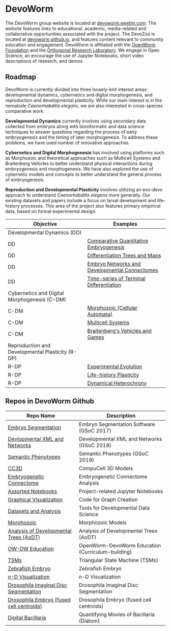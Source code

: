 # DevoWorm

The DevoWorm group website is located at [devoworm.weebly.com](http://devoworm.weebly.com/). The website features links to 
educational, academic, media-related and collaborative opportunities associated with the project. The DevoZoo is located at [devoworm.github.io](http://devoworm.github.io), and features content relevant to community education and engagement. DevoWorm is affiliated with the [OpenWorm Foundation](http://www.openworm.org/) and the [Orthogonal Research Laboratory](http://orthogonal-research.weebly.com/). We engage in Open Science, an encourage the use of Jupyter Notebooks, short video descriptions of research, and demos.

## Roadmap

DevoWorm is currently divided into three loosely-knit interest areas: developmental dynamics, cybernetics and digital morphogenesis, and reproduction and developmental plasticity. While our main interest is in the nematode *Caenorhabditis elegans*, we are also interested in cross-species comparative work.

**Developmental Dynamics** currently involves using secondary data collected from embryos along with bioinformatic and data science techniques to answer questions regarding the process of early embryogenesis and the timing of later morphogenesis. To address these problems, we have used number of innovative approaches. 

**Cybernetics and Digital Morphogenesis** has involved using platforms such as Morphozoic and theoretical approaches such as Multicell Systems and Braitenberg Vehicles to better understand physical interactions during embryogenesis and morphogenesis. We have also explored the use of cybernetic models and concepts to better understand the general process of embryogenesis.

**Reproduction and Developmental Plasticity** involves utilizing an evo-devo approach to understand *Caenorhabditis elegans* more generally. Our existing datasets and papers include a focus on larval development and life-history processes. This area of the project also features primary empirical data, based on formal experimental design.

Objective                                        | Examples                    
---                                              | ---
Developmental Dynamics (DD)                      | 
DD                                               | [Comparative Quantitative Embryogenesis](http://www.mdpi.com/2079-7737/5/3/33)
DD                                               | [Differentiation Trees and Maps](http://www.biorxiv.org/content/early/2016/07/07/062539)
DD                                               | [Embryo Networks and Developmental Connectomes](https://doi.org/10.1101/146035)
DD                                               | [Time-series of Terminal Differentiation](https://www.biorxiv.org/content/early/2018/03/14/282004)
Cybernetics and Digital Morphogenesis (C-DM)     | 
C-DM                                             | [Morphozoic (Cellular Automata)](https://www.researchgate.net/publication/311738597_Morphozoic_Cellular_Automata_with_Nested_Neighborhoods_as_a_Metamorphic_Representation_of_Morphogenesis)
C-DM                                             | [Multicell Systems](https://github.com/Orthogonal-Research-Lab/origins-embryo/tree/master/Multicell%20Systems)
C-DM                                             | [Braitenberg's Vehicles and Games](https://www.sciencedirect.com/science/article/pii/S0303264718302065?via%3Dihub)
Reproduction and Developmental Plasticity (R-DP) | 
R-DP                                             | [Experimental Evolution](http://rsos.royalsocietypublishing.org/content/3/11/160496)
R-DP                                             | [Life-history Plasticity](http://www.biorxiv.org/content/early/2016/03/24/045609)
R-DP                                             | [Dynamical Heterochrony](https://github.com/Orthogonal-Research-Lab/Developmental-Incongruities-and-Heterochrony/blob/master/Developmental-Incongruity-Heterochrony.md)

## Repos in DevoWorm Github

Repo Name                                                                       | Description               
---                                                                             | ---                       
[Embryo Segmentation](https://github.com/devoworm/EmbryoSegmentation)           | Embryo Segmentation Software (GSoC 2017)
[Devlopmental XML and Networks](https://github.com/devoworm/GSoC-2018)          | Developmental XML and Networks (GSoC 2018)
[Semantic Phenotypes](https://github.com/devoworm/GSOC-2019)                    | Semantic Phenotypes (GSoC 2019)
[CC3D](https://github.com/devoworm/CC3D-local)                                  | CompuCell 3D Models
[Embryogenetic Connectome](https://github.com/devoworm/embryogenetic-connectome)| Embryogenetic Connectome Analysis
[Assorted Notebooks](https://github.com/devoworm/devoworm.github.io)            | Project-related Jupyter Notebooks
[Graphical Visualization](https://github.com/devoworm/Graph-Code)               | Code for Graph Creation
[Datasets and Analysis](https://github.com/devoworm/DevoWorm)                   | Tools for Developmental Data Science
[Morphozoic](https://github.com/devoworm/Morphozoic)                            | Morphozoic Models
[Analysis of Developmental Trees (AoDT)](https://github.com/devoworm/AoDT)      | Analysis of Developmental Trees (AoDT)
[OW-DW Education](https://github.com/devoworm/OW-DW-Education)                  | OpenWorm-DevoWorm Education (Curriculum-building)
[TSMs](https://github.com/devoworm/Triangular-State-Machines-TSM)               | Triangular State Machine (TSMs)
[Zebrafish Embryo](https://github.com/devoworm/zebrafish-embryo)                | Zebrafish Embryo
[_n_-D Visualization](https://github.com/devoworm/nD-visualization)             | n-D Visualization
[Drosophila Imaginal Disc Segmentation](https://github.com/devoworm/Drosophila-imaginal-disc-segmentation)|Drosophila Imaginal Disc Segmentation
[Drosophila Embryo (fused cell centroids)](https://github.com/devoworm/Drosophila-embryo-fused-cell-centroids)|Drosophila Embryo (fused cell centroids)
[Digital Bacillaria](https://github.com/devoworm/Digital-Bacillaria)            | Quantifying Movies of Bacillaria (Diatom)   
